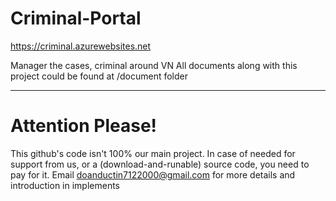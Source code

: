 # Criminal-Portal
https://criminal.azurewebsites.net

Manager the cases, criminal around VN
All documents along with this project could be found at /document folder

____________________________________________________________
# Attention Please!
This github's code isn't 100% our main project. In case of needed for support from us, or a (download-and-runable) source code, you need to pay for it. Email doanductin7122000@gmail.com for more details and introduction in implements
